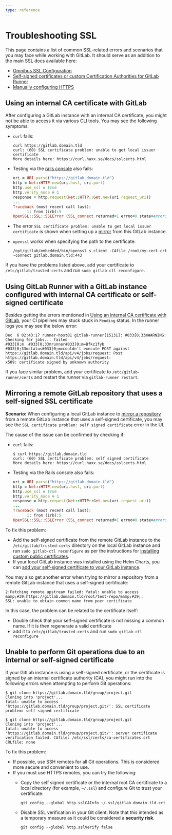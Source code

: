 ```yaml
---
type: reference
---
```


# Troubleshooting SSL

This page contains a list of common SSL-related errors and scenarios that you may face while working with GitLab.
It should serve as an addition to the main SSL docs available here:

- [Omnibus SSL Configuration](https://docs.gitlab.com/omnibus/settings/ssl.html)
- [Self-signed certificates or custom Certification Authorities for GitLab Runner](https://docs.gitlab.com/runner/configuration/tls-self-signed.html)
- [Manually configuring HTTPS](https://docs.gitlab.com/omnibus/settings/nginx.html#manually-configuring-https)

## Using an internal CA certificate with GitLab

After configuring a GitLab instance with an internal CA certificate, you might not be able to access it via various CLI tools. You may see the following symptoms:

- `curl` fails:

  ```shell
  curl https://gitlab.domain.tld
  curl: (60) SSL certificate problem: unable to get local issuer certificate
  More details here: https://curl.haxx.se/docs/sslcerts.html
  ```

- Testing via the [rails console](debug.md#starting-a-rails-console-session) also fails:

  ```ruby
  uri = URI.parse("https://gitlab.domain.tld")
  http = Net::HTTP.new(uri.host, uri.port)
  http.use_ssl = true
  http.verify_mode = 1
  response = http.request(Net::HTTP::Get.new(uri.request_uri))
  ...
  Traceback (most recent call last):
        1: from (irb):5
  OpenSSL::SSL::SSLError (SSL_connect returned=1 errno=0 state=error: certificate verify failed (unable to get local issuer certificate))
  ```

- The error `SSL certificate problem: unable to get local issuer certificate` is shown when setting up a [mirror](../../user/project/repository/repository_mirroring.md#repository-mirroring) from this GitLab instance.
- `openssl` works when specifying the path to the certificate:

  ```shell
  /opt/gitlab/embedded/bin/openssl s_client -CAfile /root/my-cert.crt -connect gitlab.domain.tld:443
  ```

If you have the problems listed above, add your certificate to `/etc/gitlab/trusted-certs` and run `sudo gitlab-ctl reconfigure`.

## Using GitLab Runner with a GitLab instance configured with internal CA certificate or self-signed certificate

Besides getting the errors mentioned in
[Using an internal CA certificate with GitLab](ssl.md#using-an-internal-ca-certificate-with-gitlab),
your CI pipelines may stuck stuck in `Pending` status. In the runner logs you may see the below error:

```shell
Dec  6 02:43:17 runner-host01 gitlab-runner[15131]: #033[0;33mWARNING: Checking for jobs... failed
#033[0;m  #033[0;33mrunner#033[0;m=Bfkz1fyb #033[0;33mstatus#033[0;m=couldn't execute POST against
https://gitlab.domain.tld/api/v4/jobs/request: Post https://gitlab.domain.tld/api/v4/jobs/request:
x509: certificate signed by unknown authority
```

If you face similar problem, add your certificate to `/etc/gitlab-runner/certs` and restart the runner via `gitlab-runner restart`.

## Mirroring a remote GitLab repository that uses a self-signed SSL certificate

**Scenario:** When configuring a local GitLab instance to [mirror a repository](../../user/project/repository/repository_mirroring.md) from a remote GitLab instance that uses a self-signed certificate, you may see the `SSL certificate problem: self signed certificate` error in the UI.

The cause of the issue can be confirmed by checking if:

- `curl` fails:

  ```shell
  $ curl https://gitlab.domain.tld
  curl: (60) SSL certificate problem: self signed certificate
  More details here: https://curl.haxx.se/docs/sslcerts.html
  ```

- Testing via the Rails console also fails:

  ```ruby
  uri = URI.parse("https://gitlab.domain.tld")
  http = Net::HTTP.new(uri.host, uri.port)
  http.use_ssl = true
  http.verify_mode = 1
  response = http.request(Net::HTTP::Get.new(uri.request_uri))
  ...
  Traceback (most recent call last):
        1: from (irb):5
  OpenSSL::SSL::SSLError (SSL_connect returned=1 errno=0 state=error: certificate verify failed (unable to get local issuer certificate))
  ```

To fix this problem:

- Add the self-signed certificate from the remote GitLab instance to the `/etc/gitlab/trusted-certs` directory on the local GitLab instance and run `sudo gitlab-ctl reconfigure` as per the instructions for [installing custom public certificates](https://docs.gitlab.com/omnibus/settings/ssl.html#install-custom-public-certificates).
- If your local GitLab instance was installed using the Helm Charts, you can [add your self-signed certificate to your GitLab instance](https://docs.gitlab.com/runner/install/kubernetes.html#providing-a-custom-certificate-for-accessing-gitlab).

You may also get another error when trying to mirror a repository from a remote GitLab instance that uses a self-signed certificate:

```shell
2:Fetching remote upstream failed: fatal: unable to access &amp;#39;https://gitlab.domain.tld/root/test-repo/&amp;#39;:
SSL: unable to obtain common name from peer certificate
```

In this case, the problem can be related to the certificate itself:

- Double check that your self-signed certificate is not missing a common name. If it is then regenerate a valid certificate
- add it to `/etc/gitlab/trusted-certs` and run `sudo gitlab-ctl reconfigure`

## Unable to perform Git operations due to an internal or self-signed certificate

If your GitLab instance is using a self-signed certificate, or the certificate is signed by an internal certificate authority (CA), you might run into the following errors when attempting to perform Git operations:

```shell
$ git clone https://gitlab.domain.tld/group/project.git
Cloning into 'project'...
fatal: unable to access 'https://gitlab.domain.tld/group/project.git/': SSL certificate problem: self signed certificate
```

```shell
$ git clone https://gitlab.domain.tld/group/project.git
Cloning into 'project'...
fatal: unable to access 'https://gitlab.domain.tld/group/project.git/': server certificate verification failed. CAfile: /etc/ssl/certs/ca-certificates.crt CRLfile: none
```

To fix this problem:

- If possible, use SSH remotes for all Git operations. This is considered more secure and convenient to use.
- If you must use HTTPS remotes, you can try the following:
  - Copy the self signed certificate or the internal root CA certificate to a local directory (for example, `~/.ssl`) and configure Git to trust your certificate:

    ```shell
    git config --global http.sslCAInfo ~/.ssl/gitlab.domain.tld.crt
    ```

  - Disable SSL verification in your Git client. Note that this intended as a temporary measure as it could be considered a **security risk**.

    ```shell
    git config --global http.sslVerify false
    ```
